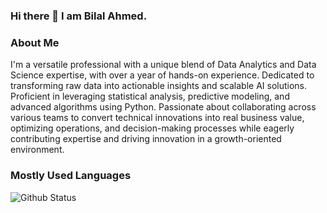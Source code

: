 ### Hi there 👋 I am Bilal Ahmed.

### About Me
I'm a versatile professional with a unique blend of Data Analytics and Data Science
expertise, with over a year of hands-on experience. Dedicated to transforming raw data into actionable
insights and scalable AI solutions. Proficient in leveraging statistical analysis, predictive modeling,
and advanced algorithms using Python. Passionate about collaborating across various teams to convert
technical innovations into real business value, optimizing operations, and decision-making processes while
eagerly contributing expertise and driving innovation in a growth-oriented environment.

### Mostly Used Languages
![Github Status](https://github-readme-stats.vercel.app/api/top-langs/?username=Lazygeniusbilal)

<!--
**Lazygeniusbilal/Lazygeniusbilal** is a ✨ _special_ ✨ repository because its `README.md` (this file) appears on your GitHub profile.

Here are some ideas to get you started:

- 🔭 I’m currently working on ...
- 🌱 I’m currently learning ...
- 👯 I’m looking to collaborate on ...
- 🤔 I’m looking for help with ...
- 💬 Ask me about ...
- 📫 How to reach me: ...
- 😄 Pronouns: ...
- ⚡ Fun fact: ...
-->
